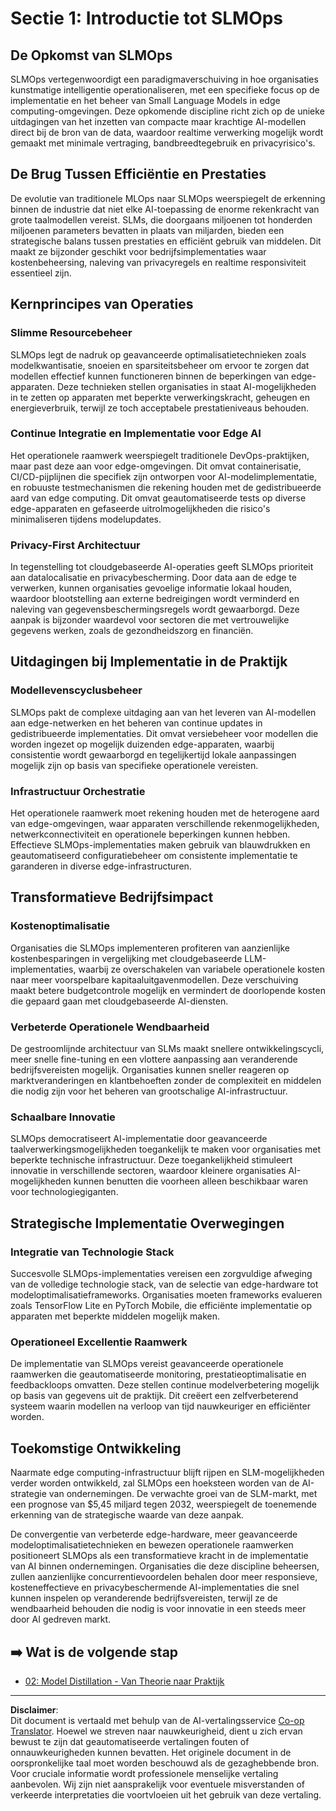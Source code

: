 <!--
CO_OP_TRANSLATOR_METADATA:
{
  "original_hash": "3d1708c413d3ea9ffcfb6f73ade3a07b",
  "translation_date": "2025-09-18T12:59:44+00:00",
  "source_file": "Module05/01.IntroduceSLMOps.md",
  "language_code": "nl"
}
-->
# Sectie 1: Introductie tot SLMOps

## De Opkomst van SLMOps

SLMOps vertegenwoordigt een paradigmaverschuiving in hoe organisaties kunstmatige intelligentie operationaliseren, met een specifieke focus op de implementatie en het beheer van Small Language Models in edge computing-omgevingen. Deze opkomende discipline richt zich op de unieke uitdagingen van het inzetten van compacte maar krachtige AI-modellen direct bij de bron van de data, waardoor realtime verwerking mogelijk wordt gemaakt met minimale vertraging, bandbreedtegebruik en privacyrisico's.

## De Brug Tussen Efficiëntie en Prestaties

De evolutie van traditionele MLOps naar SLMOps weerspiegelt de erkenning binnen de industrie dat niet elke AI-toepassing de enorme rekenkracht van grote taalmodellen vereist. SLMs, die doorgaans miljoenen tot honderden miljoenen parameters bevatten in plaats van miljarden, bieden een strategische balans tussen prestaties en efficiënt gebruik van middelen. Dit maakt ze bijzonder geschikt voor bedrijfsimplementaties waar kostenbeheersing, naleving van privacyregels en realtime responsiviteit essentieel zijn.

## Kernprincipes van Operaties

### Slimme Resourcebeheer

SLMOps legt de nadruk op geavanceerde optimalisatietechnieken zoals modelkwantisatie, snoeien en sparsiteitsbeheer om ervoor te zorgen dat modellen effectief kunnen functioneren binnen de beperkingen van edge-apparaten. Deze technieken stellen organisaties in staat AI-mogelijkheden in te zetten op apparaten met beperkte verwerkingskracht, geheugen en energieverbruik, terwijl ze toch acceptabele prestatieniveaus behouden.

### Continue Integratie en Implementatie voor Edge AI

Het operationele raamwerk weerspiegelt traditionele DevOps-praktijken, maar past deze aan voor edge-omgevingen. Dit omvat containerisatie, CI/CD-pijplijnen die specifiek zijn ontworpen voor AI-modelimplementatie, en robuuste testmechanismen die rekening houden met de gedistribueerde aard van edge computing. Dit omvat geautomatiseerde tests op diverse edge-apparaten en gefaseerde uitrolmogelijkheden die risico's minimaliseren tijdens modelupdates.

### Privacy-First Architectuur

In tegenstelling tot cloudgebaseerde AI-operaties geeft SLMOps prioriteit aan datalocalisatie en privacybescherming. Door data aan de edge te verwerken, kunnen organisaties gevoelige informatie lokaal houden, waardoor blootstelling aan externe bedreigingen wordt verminderd en naleving van gegevensbeschermingsregels wordt gewaarborgd. Deze aanpak is bijzonder waardevol voor sectoren die met vertrouwelijke gegevens werken, zoals de gezondheidszorg en financiën.

## Uitdagingen bij Implementatie in de Praktijk

### Modellevenscyclusbeheer

SLMOps pakt de complexe uitdaging aan van het leveren van AI-modellen aan edge-netwerken en het beheren van continue updates in gedistribueerde implementaties. Dit omvat versiebeheer voor modellen die worden ingezet op mogelijk duizenden edge-apparaten, waarbij consistentie wordt gewaarborgd en tegelijkertijd lokale aanpassingen mogelijk zijn op basis van specifieke operationele vereisten.

### Infrastructuur Orchestratie

Het operationele raamwerk moet rekening houden met de heterogene aard van edge-omgevingen, waar apparaten verschillende rekenmogelijkheden, netwerkconnectiviteit en operationele beperkingen kunnen hebben. Effectieve SLMOps-implementaties maken gebruik van blauwdrukken en geautomatiseerd configuratiebeheer om consistente implementatie te garanderen in diverse edge-infrastructuren.

## Transformatieve Bedrijfsimpact

### Kostenoptimalisatie

Organisaties die SLMOps implementeren profiteren van aanzienlijke kostenbesparingen in vergelijking met cloudgebaseerde LLM-implementaties, waarbij ze overschakelen van variabele operationele kosten naar meer voorspelbare kapitaaluitgavenmodellen. Deze verschuiving maakt betere budgetcontrole mogelijk en vermindert de doorlopende kosten die gepaard gaan met cloudgebaseerde AI-diensten.

### Verbeterde Operationele Wendbaarheid

De gestroomlijnde architectuur van SLMs maakt snellere ontwikkelingscycli, meer snelle fine-tuning en een vlottere aanpassing aan veranderende bedrijfsvereisten mogelijk. Organisaties kunnen sneller reageren op marktveranderingen en klantbehoeften zonder de complexiteit en middelen die nodig zijn voor het beheren van grootschalige AI-infrastructuur.

### Schaalbare Innovatie

SLMOps democratiseert AI-implementatie door geavanceerde taalverwerkingsmogelijkheden toegankelijk te maken voor organisaties met beperkte technische infrastructuur. Deze toegankelijkheid stimuleert innovatie in verschillende sectoren, waardoor kleinere organisaties AI-mogelijkheden kunnen benutten die voorheen alleen beschikbaar waren voor technologiegiganten.

## Strategische Implementatie Overwegingen

### Integratie van Technologie Stack

Succesvolle SLMOps-implementaties vereisen een zorgvuldige afweging van de volledige technologie stack, van de selectie van edge-hardware tot modeloptimalisatieframeworks. Organisaties moeten frameworks evalueren zoals TensorFlow Lite en PyTorch Mobile, die efficiënte implementatie op apparaten met beperkte middelen mogelijk maken.

### Operationeel Excellentie Raamwerk

De implementatie van SLMOps vereist geavanceerde operationele raamwerken die geautomatiseerde monitoring, prestatieoptimalisatie en feedbackloops omvatten. Deze stellen continue modelverbetering mogelijk op basis van gegevens uit de praktijk. Dit creëert een zelfverbeterend systeem waarin modellen na verloop van tijd nauwkeuriger en efficiënter worden.

## Toekomstige Ontwikkeling

Naarmate edge computing-infrastructuur blijft rijpen en SLM-mogelijkheden verder worden ontwikkeld, zal SLMOps een hoeksteen worden van de AI-strategie van ondernemingen. De verwachte groei van de SLM-markt, met een prognose van $5,45 miljard tegen 2032, weerspiegelt de toenemende erkenning van de strategische waarde van deze aanpak.

De convergentie van verbeterde edge-hardware, meer geavanceerde modeloptimalisatietechnieken en bewezen operationele raamwerken positioneert SLMOps als een transformatieve kracht in de implementatie van AI binnen ondernemingen. Organisaties die deze discipline beheersen, zullen aanzienlijke concurrentievoordelen behalen door meer responsieve, kosteneffectieve en privacybeschermende AI-implementaties die snel kunnen inspelen op veranderende bedrijfsvereisten, terwijl ze de wendbaarheid behouden die nodig is voor innovatie in een steeds meer door AI gedreven markt.

## ➡️ Wat is de volgende stap

- [02: Model Distillation - Van Theorie naar Praktijk](./02.SLMOps-Distillation.md)

---

**Disclaimer**:  
Dit document is vertaald met behulp van de AI-vertalingsservice [Co-op Translator](https://github.com/Azure/co-op-translator). Hoewel we streven naar nauwkeurigheid, dient u zich ervan bewust te zijn dat geautomatiseerde vertalingen fouten of onnauwkeurigheden kunnen bevatten. Het originele document in de oorspronkelijke taal moet worden beschouwd als de gezaghebbende bron. Voor cruciale informatie wordt professionele menselijke vertaling aanbevolen. Wij zijn niet aansprakelijk voor eventuele misverstanden of verkeerde interpretaties die voortvloeien uit het gebruik van deze vertaling.